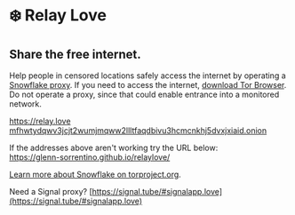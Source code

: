 # ❄️ Relay Love

## Share the free internet.
Help people in censored locations safely access the internet by operating a [Snowflake proxy](https://snowflake.torproject.org/).
If you need to access the internet, [download Tor Browser](https://www.torproject.org/download/). Do not operate a proxy, since that could enable entrance into a monitored network.

https://relay.love<br>
[mfhwtydqwv3jcjt2wumjmqww2llltfaqdbivu3hcmcnkhj5dvxjxiaid.onion](http://mfhwtydqwv3jcjt2wumjmqww2llltfaqdbivu3hcmcnkhj5dvxjxiaid.onion)

If the addresses above aren't working try the URL below:<br>
https://glenn-sorrentino.github.io/relaylove/<br>

[Learn more about Snowflake on torproject.org](https://snowflake.torproject.org/).

Need a Signal proxy? [https://signal.tube/#signalapp.love](https://signal.tube/#signalapp.love)
